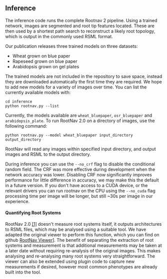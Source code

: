 ## Inference
The inference code runs the complete Rootnav 2 pipeline. Using a trained network, images are segmented and root tip features located. These are then used by a shortest path search to reconstruct a likely root topology, which is output in the commonly used RSML format.

Our publication releases three trained models on three datasets:
* Wheat grown on blue paper
* Rapeseed grown on blue paper
* Arabidopsis grown on gel plates

The trained models are not included in the repository to save space, instead they are downloaded automatically the first time they are required. We hope to add new models for a variety of images over time. You can list the currently available models with:
```
cd inference
python rootnav.py --list
```
Currently, the models available are `wheat_bluepaper`, `osr_bluepaper` and `arabidopsis_plate`. To run RootNav 2.0 on a directory of images, use the following command:
```
python rootnav.py --model wheat_bluepaper input_directory output_directory
```
RootNav will read any images within specified input directory, and output images and RSML to the output directory.

During inference you can use the `--no_crf` flag to disable the conditional random field. The CRF was more effective during development when the network accuracy was lower. Disabling CRF now significantly improves performance for little difference in accuracy, we may make this the default in a future version. If you don't have access to a CUDA device, or the relevant drivers you can run rootnav on the CPU using the `--no_cuda` flag processing time per image will be longer, but still ~30s per image in our experience.

#### Quantifying Root Systems
RootNav 2.0 [[1]](#1) doesn't measure root systems itself, it outputs architectures to RSML files, which may be analysed using a suitable tool. We have adapted the original viewer to perform this function, which you can find on github [RootNav Viewer](https://github.com/robail-yasrab/RootNav-Viewer-2.0)]. The benefit of separating the extraction of root systems and measurement is that additional measurements may be taken at a later date without requiring re-analysis of the original images. This makes analysing and re-analysing many root systems very straightforward. The viewer can also be extended using plugin code to capture new measurements if desired, however most common phenotypes are already built into the tool.